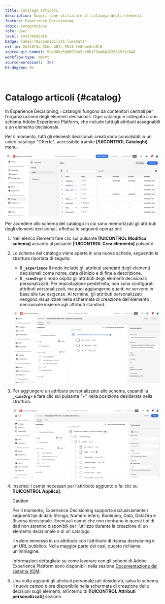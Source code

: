 ```yaml
---
title: Catalogo articoli
description: Scopri come utilizzare il catalogo degli elementi
feature: Experience Decisioning
topic: Integrations
role: User
level: Intermediate
badge: label="Disponibilità limitata"
exl-id: 2d118f5a-32ee-407c-9513-fe0ebe3ce8f0
source-git-commit: 5ce388e5d86950e5cc6b173aab48225825f1c648
workflow-type: tm+mt
source-wordcount: '307'
ht-degree: 0%

---
```


# Catalogo articoli {#catalog}

In Experience Decisioning, i cataloghi fungono da contenitori centrali per l’organizzazione degli elementi decisionali. Ogni catalogo è collegato a uno schema Adobe Experience Platform, che include tutti gli attributi assegnabili a un elemento decisionale.

Per il momento, tutti gli elementi decisionali creati sono consolidati in un unico catalogo &quot;Offerte&quot;, accessibile tramite **[!UICONTROL Cataloghi]** menu.

![](assets/catalogs-list.png)

Per accedere allo schema del catalogo in cui sono memorizzati gli attributi degli elementi decisionali, effettua le seguenti operazioni:

1. Nell&#39;elenco Elementi fare clic sul pulsante **[!UICONTROL Modifica schema]** accanto al pulsante **[!UICONTROL Crea elemento]** pulsante.

1. Lo schema del catalogo viene aperto in una nuova scheda, seguendo la struttura riportata di seguito:

   * Il **`_experience`** Il nodo include gli attributi standard degli elementi decisionali come nome, data di inizio e di fine e descrizione.
   * Il **`_<imsOrg>`** il nodo ospita gli attributi degli elementi decisionali personalizzati. Per impostazione predefinita, non sono configurati attributi personalizzati, ma puoi aggiungerne quanti ne servono in base alle tue esigenze. Al termine, gli attributi personalizzati vengono visualizzati nella schermata di creazione dell’elemento decisionale insieme agli attributi standard.

   ![](assets/catalogs-schema.png)

1. Per aggiungere un attributo personalizzato allo schema, espandi la **`_<imsOrg>`** e fare clic sul pulsante &quot;+&quot; nella posizione desiderata nella struttura.

   ![](assets/catalogs-add.png)

1. Inserisci i campi necessari per l’attributo aggiunto e fai clic su **[!UICONTROL Applica]**.

   >[!CAUTION]
   >
   >Per il momento, Experience Decisioning supporta esclusivamente i seguenti tipi di dati: Stringa, Numero intero, Booleano, Data, DataOra e Risorsa decisionale. Eventuali campi che non rientrano in questi tipi di dati non saranno disponibili per l’utilizzo durante la creazione di un elemento decisionale o di un catalogo.

   Il valore immesso in un attributo con l’attributo di risorsa decisioning è un URL pubblico. Nella maggior parte dei casi, questo richiama un’immagine.

   Informazioni dettagliate su come lavorare con gli schemi di Adobe Experience Platform sono disponibili nella sezione [Documentazione del sistema XDM](https://experienceleague.adobe.com/docs/experience-platform/xdm/ui/overview.html?lang=it).

1. Una volta aggiunti gli attributi personalizzati desiderati, salva lo schema. Il nuovo campo è ora disponibile nella schermata di creazione delle decisioni sugli elementi, all’interno di **[!UICONTROL Attributi personalizzati]** sezione.
